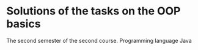 # Solutions of the tasks on the OOP basics
The second semester of the second course. Programming language Java

